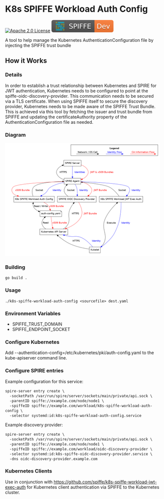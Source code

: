 # K8s SPIFFE Workload Auth Config

[![Apache 2.0 License](https://img.shields.io/github/license/spiffe/helm-charts)](https://opensource.org/licenses/Apache-2.0)
[![Development Phase](https://github.com/spiffe/spiffe/blob/main/.img/maturity/dev.svg)](https://github.com/spiffe/spiffe/blob/main/MATURITY.md#development)

A tool to help manage the Kubernetes AuthenticationConfiguration file by injecting the SPIFFE trust bundle

## How it Works

### Details

In order to establish a trust relationship between Kubernetes and SPIRE for JWT authentication, Kubernetes needs to be configured to point at the spiffe-oidc-discovery-provider. This communication needs to be secured via a TLS certificate. When using SPIFFE itself to secure the discovery provider, Kubernetes needs to be made aware of the SPIFFE Trust Bundle. This is achieved via this tool by fetching the issuer and trust bundle from SPIFFE and updating the certificateAuthority property of the AuthenticationConfiguration file as needed.

### Diagram
![diagram](diagram.png)

### Building

```
go build .
```

### Usage

```
./k8s-spiffe-workload-auth-config <sourcefile> dest.yaml
```

### Environment Variables

* SPIFFE_TRUST_DOMAIN
* SPIFFE_ENDPOINT_SOCKET

### Configure Kubernetes

Add --authentication-config=/etc/kubernetes/pki/auth-config.yaml to the kube-apiserver command line.

### Configure SPIRE entries

Example configuration for this service:
```
spire-server entry create \
  -socketPath /var/run/spire/server/sockets/main/private/api.sock \
  -parentID spiffe://example.com/node/node1 \
  -spiffeID spiffe://example.com/workload/k8s-spiffe-workload-auth-config \
  -selector systemd:id:k8s-spiffe-workload-auth-config.service
```

Example discovery provider:
```
spire-server entry create \
  -socketPath /var/run/spire/server/sockets/main/private/api.sock \
  -parentID spiffe://example.com/node/node1 \
  -spiffeID spiffe://example.com/workload/oidc-discovery-provider \
  -selector systemd:id:k8s-spiffe-oidc-discovery-provider.service \
  -dns oidc-discovery-provider.example.com
```

### Kubernetes Clients

Use in conjunction with https://github.com/spiffe/k8s-spiffe-workload-jwt-exec-auth for Kubernetes client authentication via SPIFFE to the Kubernetes cluster.

